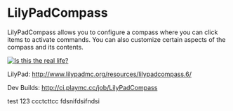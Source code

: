 LilyPadCompass
==============

LilyPadCompass allows you to configure a compass where you can click items to activate commands. You can also customize certain aspects of the compass and its contents.

[![Is this the real life?](http://i.imgur.com/JbIfSBe.png)](https://github.com/sgtcaze/LilyPadCompass/releases)


LilyPad: http://www.lilypadmc.org/resources/lilypadcompass.6/

Dev Builds: http://ci.playmc.cc/job/LilyPadCompass

test 123
ccctcttcc
fdsnifdsifndsi
